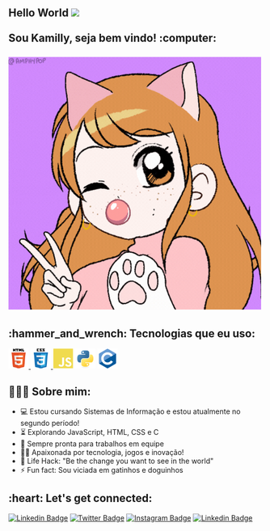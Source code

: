 <h2 align="left">
 <abc>
  <br>Hello World <img src="https://user-images.githubusercontent.com/42378118/110234147-e3259600-7f4e-11eb-95be-0c4047144dea.gif" width="30"><br>
  <br>Sou Kamilly, seja bem vindo! :computer:<br>
  <br>
    <img src="kamy-gif.gif" alt="Coder GIF" width="500">
 </abc>
</h2> 
<h2 align="left">:hammer_and_wrench: Tecnologias que eu uso:</h2>
<p align="left">
    <a href="https://www.w3.org/html/" target="_blank"> <img src="https://raw.githubusercontent.com/devicons/devicon/master/icons/html5/html5-original-wordmark.svg" alt="html5" width="40" height="40"/> </a>
    <a href="https://www.w3schools.com/css/" target="_blank"> <img src="https://raw.githubusercontent.com/devicons/devicon/master/icons/css3/css3-original-wordmark.svg" alt="css3" width="40" height="40"/> </a>
 <img src="https://raw.githubusercontent.com/devicons/devicon/master/icons/javascript/javascript-plain.svg" alt="javascript" width="40" height="40"/>
 <img src="https://raw.githubusercontent.com/devicons/devicon/master/icons/python/python-original.svg" alt="python" width="40" height="40"/>
 <img src="https://raw.githubusercontent.com/devicons/devicon/master/icons/c/c-original.svg" alt="c" width="40" height="40"/>
 
 

<h2 align="left">👨🏻‍💻 Sobre mim:</h2>

- :computer: Estou cursando Sistemas de Informação e estou atualmente no segundo período!
- :hourglass_flowing_sand: Explorando JavaScript, HTML, CSS e C
- :rocket: Sempre pronta para trabalhos em equipe
- :man_technologist: Apaixonada por tecnologia, jogos e inovação!
- :dart: Life Hack: "Be the change you want to see in the world"
- :zap: Fun fact: Sou viciada em gatinhos e doguinhos<br>

<h2 align="left">:heart: Let's get connected:</h2>

[![Linkedin Badge](https://img.shields.io/badge/-sivramshastri-blue?style=flat-square&logo=Linkedin&logoColor=white&link=https://www.linkedin.com/in/kamillyceppas/)](https://www.linkedin.com/in/kamillyceppas) [![Twitter Badge](https://img.shields.io/badge/-@prince__shivaram-1ca0f1?style=flat-square&labelColor=1ca0f1&logo=twitter&logoColor=white&link=https://twitter.com/prince_shivaram)](https://twitter.com/prince_shivaram) [![Instagram Badge](https://img.shields.io/badge/-@kamilly_ceppas-D7008A?style=flat-square&labelColor=D7008A&logo=Instagram&logoColor=white&link=https://www.instagram.com/kamilly_ceppas)](https://www.instagram.com/kamilly_ceppas/)
[![Linkedin Badge](https://img.shields.io/badge/-Sivram.tech-blueviolet?style=flat-square&logo=appveyor&logoColor=white&link=https://sivram.tech/)](https://sivram.tech/)
